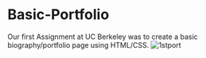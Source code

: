 # Basic-Portfolio
Our first Assignment at UC Berkeley was to create a basic biography/portfolio page using HTML/CSS. 
![1stport](https://user-images.githubusercontent.com/27470842/36607107-84f792b0-187a-11e8-99d8-e40c929208ec.PNG)
